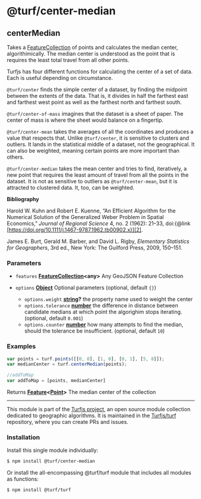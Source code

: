 # @turf/center-median

<!-- Generated by documentation.js. Update this documentation by updating the source code. -->

## centerMedian

Takes a [FeatureCollection][1] of points and calculates the median center,
algorithimically. The median center is understood as the point that is
requires the least total travel from all other points.

Turfjs has four different functions for calculating the center of a set of
data. Each is useful depending on circumstance.

`@turf/center` finds the simple center of a dataset, by finding the
midpoint between the extents of the data. That is, it divides in half the
farthest east and farthest west point as well as the farthest north and
farthest south.

`@turf/center-of-mass` imagines that the dataset is a sheet of paper.
The center of mass is where the sheet would balance on a fingertip.

`@turf/center-mean` takes the averages of all the coordinates and
produces a value that respects that. Unlike `@turf/center`, it is
sensitive to clusters and outliers. It lands in the statistical middle of a
dataset, not the geographical. It can also be weighted, meaning certain
points are more important than others.

`@turf/center-median` takes the mean center and tries to find, iteratively,
a new point that requires the least amount of travel from all the points in
the dataset. It is not as sensitive to outliers as `@turf/center-mean`, but it is
attracted to clustered data. It, too, can be weighted.

**Bibliography**

Harold W. Kuhn and Robert E. Kuenne, “An Efficient Algorithm for the
Numerical Solution of the Generalized Weber Problem in Spatial
Economics,” *Journal of Regional Science* 4, no. 2 (1962): 21–33,
doi:{@link [https://doi.org/10.1111/j.1467-9787.1962.tb00902.x}][2].

James E. Burt, Gerald M. Barber, and David L. Rigby, *Elementary
Statistics for Geographers*, 3rd ed., New York: The Guilford
Press, 2009, 150–151.

### Parameters

*   `features` **[FeatureCollection][3]\<any>** Any GeoJSON Feature Collection
*   `options` **[Object][4]** Optional parameters (optional, default `{}`)

    *   `options.weight` **[string][5]?** the property name used to weight the center
    *   `options.tolerance` **[number][6]** the difference in distance between candidate medians at which point the algorighim stops iterating. (optional, default `0.001`)
    *   `options.counter` **[number][6]** how many attempts to find the median, should the tolerance be insufficient. (optional, default `10`)

### Examples

```javascript
var points = turf.points([[0, 0], [1, 0], [0, 1], [5, 8]]);
var medianCenter = turf.centerMedian(points);

//addToMap
var addToMap = [points, medianCenter]
```

Returns **[Feature][7]<[Point][8]>** The median center of the collection

[1]: https://tools.ietf.org/html/rfc7946#section-3.3

[2]: https://doi.org/10.1111/j.1467-9787.1962.tb00902.x}

[3]: https://tools.ietf.org/html/rfc7946#section-3.3

[4]: https://developer.mozilla.org/docs/Web/JavaScript/Reference/Global_Objects/Object

[5]: https://developer.mozilla.org/docs/Web/JavaScript/Reference/Global_Objects/String

[6]: https://developer.mozilla.org/docs/Web/JavaScript/Reference/Global_Objects/Number

[7]: https://tools.ietf.org/html/rfc7946#section-3.2

[8]: https://tools.ietf.org/html/rfc7946#section-3.1.2

<!-- This file is automatically generated. Please don't edit it directly. If you find an error, edit the source file of the module in question (likely index.js or index.ts), and re-run "yarn docs" from the root of the turf project. -->

---

This module is part of the [Turfjs project](https://turfjs.org/), an open source module collection dedicated to geographic algorithms. It is maintained in the [Turfjs/turf](https://github.com/Turfjs/turf) repository, where you can create PRs and issues.

### Installation

Install this single module individually:

```sh
$ npm install @turf/center-median
```

Or install the all-encompassing @turf/turf module that includes all modules as functions:

```sh
$ npm install @turf/turf
```
